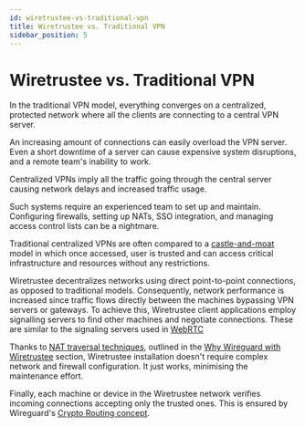```yaml
---
id: wiretrustee-vs-traditional-vpn
title: Wiretrustee vs. Traditional VPN
sidebar_position: 5
---
```


# Wiretrustee vs. Traditional VPN

In the traditional VPN model, everything converges on a centralized, protected network where all the clients are connecting to a central VPN server.

An increasing amount of connections can easily overload the VPN server.
Even a short downtime of a server can cause expensive system disruptions, and a remote team's inability to work.

Centralized VPNs imply all the traffic going through the central server causing network delays and increased traffic usage.

Such systems require an experienced team to set up and maintain.
Configuring firewalls, setting up NATs, SSO integration, and managing access control lists can be a nightmare.

Traditional centralized VPNs are often compared to a [castle-and-moat](https://en.wikipedia.org/wiki/Moat) model
in which once accessed, user is trusted and can access critical infrastructure and resources without any restrictions.

Wiretrustee decentralizes networks using direct point-to-point connections, as opposed to traditional models.
Consequently, network performance is increased since traffic flows directly between the machines bypassing VPN servers or gateways.
To achieve this, Wiretrustee client applications employ signalling servers to find other machines and negotiate connections.
These are similar to the signaling servers used in [WebRTC](https://developer.mozilla.org/en-US/docs/Web/API/WebRTC_API/Signaling_and_video_calling#the_signaling_server)

Thanks to [NAT traversal techniques](https://en.wikipedia.org/wiki/NAT_traversal),
outlined in the [Why Wireguard with Wiretrustee](/wireguard-plus-wiretrustee) section,
Wiretrustee installation doesn't require complex network and firewall configuration.
It just works, minimising the maintenance effort.

Finally, each machine or device in the Wiretrustee network verifies incoming connections accepting only the trusted ones.
This is ensured by Wireguard's [Crypto Routing concept](https://www.wireguard.com/#cryptokey-routing).